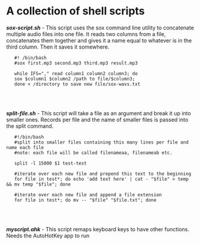 # A collection of shell scripts

*__sox-script.sh__* - 
This script uses the sox command line utility to concatenate multiple audio files into one file. It reads two columns from a file, concatenates them together and gives it a name equal to whatever is in the third column. Then it saves it somewhere. 

```
   #! /bin/bash
   #sox first.mp3 second.mp3 third.mp3 result.mp3

   while IFS="," read column1 column2 column3; do
   sox $column1 $column2 /path to file/$column3;
   done < /directory to save new file/sox-wavs.txt
```
<br><br>

*__split-file.sh__* - 
This script will take a file as an argument and break it up into smaller ones. Records per file and the name of smaller files is passed into the split command.

```
   #!/bin/bash
   #split into smaller files containing this many lines per file and name each file
   #note: each file will be called filenameaa, filenameab etc.
   
   split -l 15000 $1 test-test
   
   #iterate over each new file and prepend this text to the beginning
   for file in test*; do echo 'add text here' | cat - "$file" > temp && mv temp "$file"; done
   
   #iterate over each new file and append a file extension
   for file in test*; do mv -- "$file" "$file.txt"; done
```
<br><br>

*__myscript.ahk__* - 
This script remaps keyboard keys to have other functions. Needs the AutoHotKey app to run
